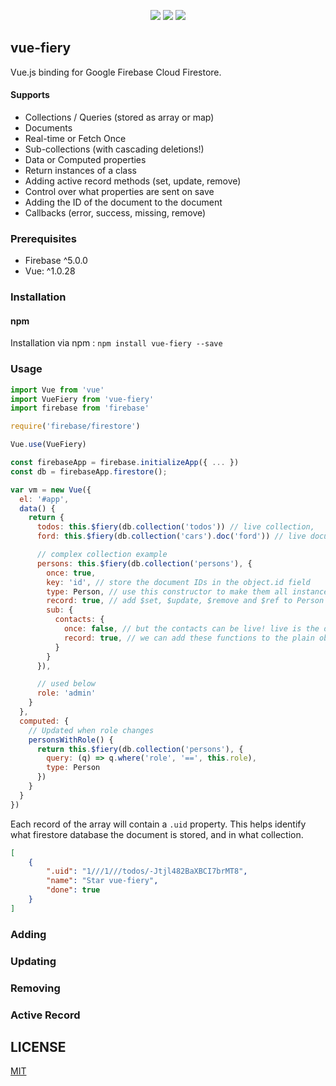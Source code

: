 
<p align="center">
<img src="https://img.shields.io/npm/v/vue-fiery.svg">
<img src="https://img.shields.io/npm/l/vue-fiery.svg">
<img src="https://travis-ci.org/ClickerMonkey/vue-fiery.svg?branch=master">
</p>

## vue-fiery

Vue.js binding for Google Firebase Cloud Firestore.

#### Supports
- Collections / Queries (stored as array or map)
- Documents
- Real-time or Fetch Once
- Sub-collections (with cascading deletions!)
- Data or Computed properties
- Return instances of a class
- Adding active record methods (set, update, remove)
- Control over what properties are sent on save
- Adding the ID of the document to the document
- Callbacks (error, success, missing, remove)

### Prerequisites

- Firebase ^5.0.0
- Vue: ^1.0.28

### Installation

#### npm

Installation via npm : `npm install vue-fiery --save`

### Usage

```javascript
import Vue from 'vue'
import VueFiery from 'vue-fiery'
import firebase from 'firebase'

require('firebase/firestore')

Vue.use(VueFiery)

const firebaseApp = firebase.initializeApp({ ... })
const db = firebaseApp.firestore();

var vm = new Vue({
  el: '#app',
  data() {
    return {
      todos: this.$fiery(db.collection('todos')) // live collection,
      ford: this.$fiery(db.collection('cars').doc('ford')) // live document

      // complex collection example
      persons: this.$fiery(db.collection('persons'), {
        once: true,
        key: 'id', // store the document IDs in the object.id field
        type: Person, // use this constructor to make them all instances of Person
        record: true, // add $set, $update, $remove and $ref to Person
        sub: {
          contacts: {
            once: false, // but the contacts can be live! live is the default
            record: true, // we can add these functions to the plain objects
          }
        }
      }),

      // used below
      role: 'admin'
    }
  },
  computed: {
    // Updated when role changes
    personsWithRole() {
      return this.$fiery(db.collection('persons'), {
        query: (q) => q.where('role', '==', this.role),
        type: Person
      })
    }
  }
})
```

Each record of the array will contain a `.uid` property. This helps identify
what firestore database the document is stored, and in what collection.

```json
[
    {
        ".uid": "1///1///todos/-Jtjl482BaXBCI7brMT8",
        "name": "Star vue-fiery",
        "done": true
    }
]
```

### Adding
### Updating
### Removing
### Active Record

## LICENSE
[MIT](https://opensource.org/licenses/MIT)
